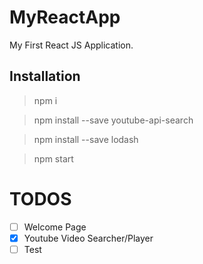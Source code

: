 # MyReactApp
My First React JS Application.

## Installation
> npm i

> npm install --save youtube-api-search

> npm install --save lodash

> npm start

# TODOS

- [ ] Welcome Page
- [x] Youtube Video Searcher/Player
- [ ] Test